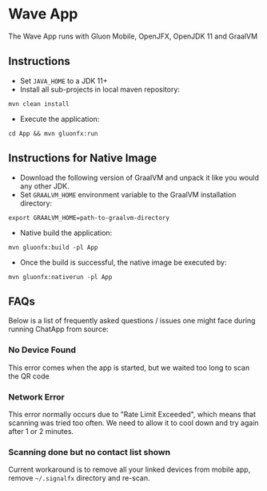 Wave App
====

The Wave App runs with Gluon Mobile, OpenJFX, OpenJDK 11 and GraalVM

Instructions
------------

* Set `JAVA_HOME` to a JDK 11+
* Install all sub-projects in local maven repository:
```
mvn clean install
```
* Execute the application:
```
cd App && mvn gluonfx:run
```

Instructions for Native Image
------------

* Download the following version of GraalVM and unpack it like you would any other JDK.
* Set `GRAALVM_HOME` environment variable to the GraalVM installation directory:
```
export GRAALVM_HOME=path-to-graalvm-directory
```

* Native build the application:
```
mvn gluonfx:build -pl App
```
* Once the build is successful, the native image be executed by:
```
mvn gluonfx:nativerun -pl App
```

## FAQs

Below is a list of frequently asked questions / issues one might face during running ChatApp from source:

### No Device Found

This error comes when the app is started, but we waited too long to scan the QR code

### Network Error

This error normally occurs due to "Rate Limit Exceeded", which means that scanning was tried too often.
We need to allow it to cool down and try again after 1 or 2 minutes.

### Scanning done but no contact list shown

Current workaround is to remove all your linked devices from mobile app, remove `~/.signalfx` directory and re-scan.